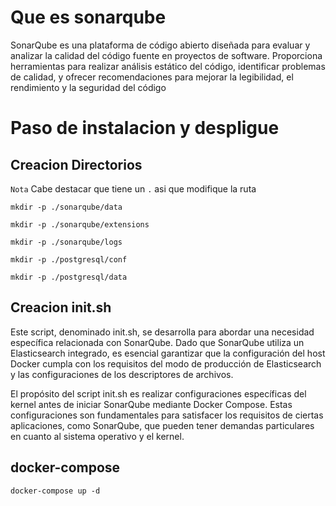 # Que es sonarqube

SonarQube es una plataforma de código abierto diseñada para evaluar y analizar la calidad del código fuente en proyectos de software. Proporciona herramientas para realizar análisis estático del código, identificar problemas de calidad, y ofrecer recomendaciones para mejorar la legibilidad, el rendimiento y la seguridad del código

# Paso de instalacion y despligue

## Creacion Directorios

`Nota` Cabe destacar que tiene un  `.` asi que modifique la ruta 

```
mkdir -p ./sonarqube/data

mkdir -p ./sonarqube/extensions

mkdir -p ./sonarqube/logs

mkdir -p ./postgresql/conf

mkdir -p ./postgresql/data
```

## Creacion init.sh

Este script, denominado init.sh, se desarrolla para abordar una necesidad específica relacionada con SonarQube. Dado que SonarQube utiliza un Elasticsearch integrado, es esencial garantizar que la configuración del host Docker cumpla con los requisitos del modo de producción de Elasticsearch y las configuraciones de los descriptores de archivos.

El propósito del script init.sh es realizar configuraciones específicas del kernel antes de iniciar SonarQube mediante Docker Compose. Estas configuraciones son fundamentales para satisfacer los requisitos de ciertas aplicaciones, como SonarQube, que pueden tener demandas particulares en cuanto al sistema operativo y el kernel.

## docker-compose

```
docker-compose up -d 
```

